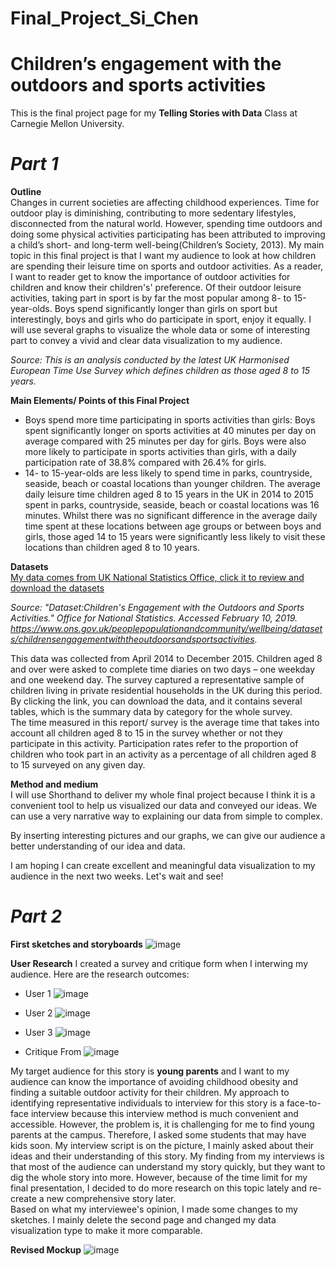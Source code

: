 # Final_Project_Si_Chen
# Children’s engagement with the outdoors and sports activities   

This is the final project page for my **Telling Stories with Data** Class at Carnegie Mellon University.

# ***Part 1***    
**Outline**  
Changes in current societies are affecting childhood experiences. Time for outdoor play is diminishing, contributing to more sedentary lifestyles, disconnected from the natural world. However, spending time outdoors and doing some physical activities participating has been attributed to improving a child’s short- and long-term well-being(Children’s Society, 2013). My main topic in this final project is that I want my audience to look at how children are spending their leisure time on sports and outdoor activities. As a reader, I want to reader get to know the importance of outdoor activities for children and know their children's' preference. Of their outdoor leisure activities, taking part in sport is by far the most popular among 8- to 15-year-olds. Boys spend significantly longer than girls on sport but interestingly, boys and girls who do participate in sport, enjoy it equally. I will use several graphs to visualize the whole data or some of interesting part to convey a vivid and clear data visualization to my audience.  

*Source: This is an analysis conducted by the latest UK Harmonised European Time Use Survey which defines children as those aged 8 to 15 years.*  

**Main Elements/ Points of this Final Project**  
  * Boys spend more time participating in sports activities than girls: Boys spent significantly longer on sports activities at 40 minutes per day on average compared with 25 minutes per day for girls. Boys were also more likely to participate in sports activities than girls, with a daily participation rate of 38.8% compared with 26.4% for girls.  
  * 14- to 15-year-olds are less likely to spend time in parks, countryside, seaside, beach or coastal locations than younger children. The average daily leisure time children aged 8 to 15 years in the UK in 2014 to 2015 spent in parks, countryside, seaside, beach or coastal locations was 16 minutes. Whilst there was no significant difference in the average daily time spent at these locations between age groups or between boys and girls, those aged 14 to 15 years were significantly less likely to visit these locations than children aged 8 to 10 years.   
  
**Datasets**  
[My data comes from UK National Statistics Office, click it to review and download the datasets](https://drive.google.com/file/d/13NVGgUpdqyyHGCdUzRf8vt3yKNzaleZs/view?usp=sharing)  

*Source: "Dataset:Children's Engagement with the Outdoors and Sports Activities." Office for National Statistics. Accessed February 10, 2019. https://www.ons.gov.uk/peoplepopulationandcommunity/wellbeing/datasets/childrensengagementwiththeoutdoorsandsportsactivities.*

This data was collected from April 2014 to December 2015. Children aged 8 and over were asked to complete time diaries on two days – one weekday and one weekend day. The survey captured a representative sample of children living in private residential households in the UK during this period. By clicking the link, you can download the data, and it contains several tables, which is the summary data by category for the whole survey.  
The time measured in this report/ survey is the average time that takes into account all children aged 8 to 15 in the survey whether or not they participate in this activity. Participation rates refer to the proportion of children who took part in an activity as a percentage of all children aged 8 to 15 surveyed on any given day.

**Method and medium**  
I will use Shorthand to deliver my whole final project because I think it is a convenient tool to help us visualized our data and conveyed our ideas. We can use a very narrative way to explaining our data from simple to complex.  

By inserting interesting pictures and our graphs, we can give our audience a better understanding of our idea and data.

I am hoping I can create excellent and meaningful data visualization to my audience in the next two weeks. Let's wait and see!


# ***Part 2***
**First sketches and storyboards**
![image](https://user-images.githubusercontent.com/42786352/52909311-ab0e6600-3254-11e9-84e7-990efcaa5d1a.png)

**User Research**
I created a survey and critique form when I interwing my audience. Here are the research outcomes:
 * User 1
 ![image](https://user-images.githubusercontent.com/42786352/52909418-1442a900-3256-11e9-88e1-a68f5c9ef75d.png)

 * User 2
![image](https://user-images.githubusercontent.com/42786352/52909442-6daad800-3256-11e9-9157-9fafd46c7121.png)

 * User 3
 ![image](https://user-images.githubusercontent.com/42786352/52909455-9fbc3a00-3256-11e9-9791-90eae4e2b95c.png)

 * Critique From
 ![image](https://user-images.githubusercontent.com/42786352/52909463-af3b8300-3256-11e9-9ba5-bc186d2c1a97.png)
 
My target audience for this story is **young parents** and I want to my audience can know the importance of avoiding childhood obesity and finding a suitable outdoor activity for their children. My approach to identifying representative individuals to interview for this story is a face-to-face interview because this interview method is much convenient and accessible. However, the problem is, it is challenging for me to find young parents at the campus. Therefore, I asked some students that may have kids soon. My interview script is on the picture, I mainly asked about their ideas and their understanding of this story. My finding from my interviews is that most of the audience can understand my story quickly, but they want to dig the whole story into more. However, because of the time limit for my final presentation, I decided to do more research on this topic lately and re-create a new comprehensive story later.     
Based on what my interviewee's opinion, I made some changes to my sketches. I mainly delete the second page and changed my data visualization type to make it more comparable.  

**Revised Mockup**
![image](https://user-images.githubusercontent.com/42786352/52909765-b022e380-325b-11e9-832f-e7881500281d.png)

